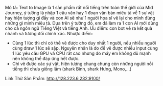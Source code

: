 Mô tả: Text to Image là 1 sản phẩm rất nổi tiếng trên toàn thế giới của Mid Journey, ý tưởng là nhập 1 câu văn hay 1 đoạn văn bản miêu tả về 1 sự vật hay hiện tượng gì đấy và con AI sẽ như 1 người họa sĩ vẽ lại cho mình đúng những gì mình miêu tả. Dựa trên ý tưởng đó, em đã làm ra 1 con AI mới dùng cho cả ngôn ngữ Tiếng Việt và tiếng Anh.
Ưu điểm: con bot vẽ ra kết quả nhanh và tương đối chính xác.
Nhược điểm: 
- Cùng 1 lúc thì chỉ có thể vẽ được cho duy nhất 1 người, nếu nhiều người cùng draw 1 lúc sẽ sập. Nguyên nhân là do để vẽ được nhiều input cùng 1 lúc yêu cầu GPU và CPU rất cao nhưng do máy em không đủ mạnh nên không thể đáp ứng hết được.
- Chỉ vẽ được các sự vật, hiện tượng chung chung còn những người nổi tiếng thì chưa giống lắm (shark Bình, shark Hưng, Mono,...)

Link Thử Sản Phẩm: http://128.223.6.232:9100/
